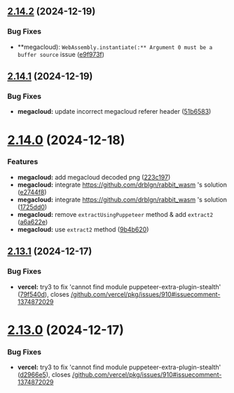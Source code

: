 ## [2.14.2](https://github.com/ghoshRitesh12/aniwatch/compare/v2.14.1...v2.14.2) (2024-12-19)


### Bug Fixes

* **megacloud): `WebAssembly.instantiate(:** Argument 0 must be a buffer source` issue ([e9f973f](https://github.com/ghoshRitesh12/aniwatch/commit/e9f973f0d236cac77eeb575591e1ba7150d183d5))



## [2.14.1](https://github.com/ghoshRitesh12/aniwatch/compare/v2.14.0...v2.14.1) (2024-12-19)


### Bug Fixes

* **megacloud:** update incorrect megacloud referer header ([51b6583](https://github.com/ghoshRitesh12/aniwatch/commit/51b658305519ddd4786b752c10cb7e80025bca86))



# [2.14.0](https://github.com/ghoshRitesh12/aniwatch/compare/v2.13.1...v2.14.0) (2024-12-18)


### Features

* **megacloud:** add megacloud decoded png ([223c197](https://github.com/ghoshRitesh12/aniwatch/commit/223c197d8467b8e3605be5b69f02883b5c20d98d))
* **megacloud:** integrate https://github.com/drblgn/rabbit_wasm 's solution ([e2744f8](https://github.com/ghoshRitesh12/aniwatch/commit/e2744f8fe7107f2395a826802d89dd3488d3369f))
* **megacloud:** integrate https://github.com/drblgn/rabbit_wasm 's solution ([1725dd0](https://github.com/ghoshRitesh12/aniwatch/commit/1725dd04ce479b6a3bdc3ef9ffe3a6bf4ffa26c1))
* **megacloud:** remove `extractUsingPuppeteer` method & add `extract2` ([a6a622e](https://github.com/ghoshRitesh12/aniwatch/commit/a6a622e0cdbadcb80cd96abd12e04f9b71039728))
* **megacloud:** use `extract2` method ([9b4b620](https://github.com/ghoshRitesh12/aniwatch/commit/9b4b6206218ae712966ea25eea2c4596197888e5))



## [2.13.1](https://github.com/ghoshRitesh12/aniwatch/compare/v2.13.0...v2.13.1) (2024-12-17)


### Bug Fixes

* **vercel:** try3 to fix 'cannot find module puppeteer-extra-plugin-stealth' ([79f540d](https://github.com/ghoshRitesh12/aniwatch/commit/79f540d719c2ee8398f338f2e0d6aa10315e73ea)), closes [/github.com/vercel/pkg/issues/910#issuecomment-1374872029](https://github.com//github.com/vercel/pkg/issues/910/issues/issuecomment-1374872029)



# [2.13.0](https://github.com/ghoshRitesh12/aniwatch/compare/v2.12.2...v2.13.0) (2024-12-17)


### Bug Fixes

* **vercel:** try3 to fix 'cannot find module puppeteer-extra-plugin-stealth' ([d2966e5](https://github.com/ghoshRitesh12/aniwatch/commit/d2966e5e5d3509ff7108cf4a2136ccf7846c1427)), closes [/github.com/vercel/pkg/issues/910#issuecomment-1374872029](https://github.com//github.com/vercel/pkg/issues/910/issues/issuecomment-1374872029)



